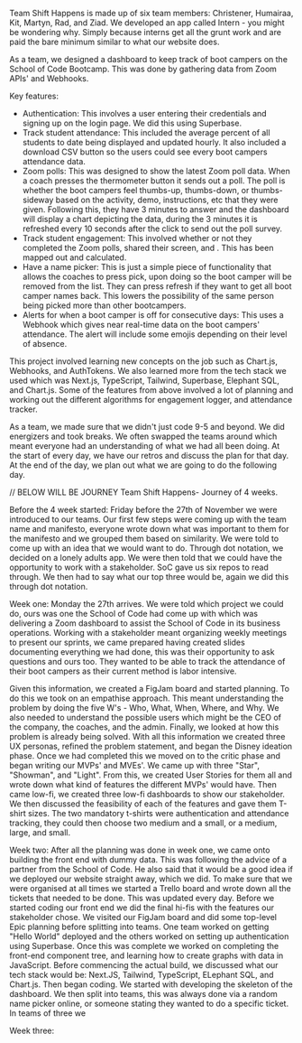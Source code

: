 Team Shift Happens is made up of six team members: Christener, Humairaa, Kit, Martyn, Rad, and Ziad. 
We developed an app called Intern - you might be wondering why. Simply because interns get all the grunt work and are paid the bare minimum similar to what our website does.

As a team, we designed a dashboard to keep track of boot campers on the School of Code Bootcamp. This was done by gathering data from Zoom APIs' and Webhooks. 

Key features:
- Authentication:
    This involves a user entering their credentials and signing up on the login page. We did this using Superbase.
- Track student attendance:
    This included the average percent of all students to date being displayed and updated hourly. It also included a download CSV button so the users could see         every boot campers attendance data.
- Zoom polls:
    This was designed to show the latest Zoom poll data. When a coach presses the thermometer button it sends out a poll. The poll is whether the boot campers feel 
    thumbs-up, thumbs-down, or thumbs-sideway based on the activity, demo, instructions, etc that they were given. Following this, they have 3 minutes to answer 
    and the dashboard will display a chart depicting the data, during the 3 minutes it is refreshed every 10 seconds after the click to send out the poll survey.
- Track student engagement:
    This involved whether or not they completed the Zoom polls, shared their screen, and . This has been mapped out and calculated. 
- Have a name picker:
    This is just a simple piece of functionality that allows the coaches to press pick, upon doing so the boot camper will be removed from the list. They can press 
    refresh if they want to get all boot camper names back. This lowers the possibility of the same person being picked more than other bootcampers.
- Alerts for when a boot camper is off for consecutive days:
    This uses a Webhook which gives near real-time data on the boot campers' attendance. The alert will include some emojis depending on their level of absence.

This project involved learning new concepts on the job such as Chart.js, Webhooks, and AuthTokens. We also learned more from the tech stack we used which was Next.js, TypeScript, Tailwind, Superbase, Elephant SQL, and Chart.js. Some of the features from above involved a lot of planning and working out the different algorithms for engagement logger, and attendance tracker. 

As a team, we made sure that we didn't just code 9-5 and beyond. We did energizers and took breaks. We often swapped the teams around which meant everyone had an understanding of what we had all been doing. At the start of every day, we have our retros and discuss the plan for that day. At the end of the day, we plan out what we are going to do the following day. 

// BELOW WILL BE JOURNEY
Team Shift Happens- Journey of 4 weeks.

Before the 4 week started:
Friday before the 27th of November we were introduced to our teams. Our first few steps were coming up with the team name and manifesto, everyone wrote down what was important to them for the manifesto and we grouped them based on similarity. We were told to come up with an idea that we would want to do. Through dot notation, we decided on a lonely adults app. We were then told that we could have the opportunity to work with a stakeholder. SoC gave us six repos to read through. We then had to say what our top three would be, again we did this through dot notation. 

Week one:
Monday the 27th arrives. We were told which project we could do, ours was one the School of Code had come up with which was delivering a Zoom dashboard to assist the School of Code in its business operations. Working with a stakeholder meant organizing weekly meetings to present our sprints, we came prepared having created slides documenting everything we had done, this was their opportunity to ask questions and ours too.  They wanted to be able to track the attendance of their boot campers as their current method is labor intensive.

Given this information, we created a FigJam board and started planning. To do this we took on an empathise approach. This meant understanding the problem by doing the five W's - Who, What, When, Where, and Why. We also needed to understand the possible users which might be the CEO of the company, the coaches, and the admin. Finally, we looked at how this problem is already being solved. With all this information we created three UX personas, refined the problem statement, and began the Disney ideation phase. Once we had completed this we moved on to the critic phase and began writing our MVPs' and MVEs'. We came up with three "Star", "Showman", and "Light". From this, we created User Stories for them all and wrote down what kind of features the different MVPs' would have. Then came low-fi, we created three low-fi dashboards to show our stakeholder. We then discussed the feasibility of each of the features and gave them T-shirt sizes. The two mandatory t-shirts were authentication and attendance tracking, they could then choose two medium and a small, or a medium, large, and small. 

Week two:
After all the planning was done in week one, we came onto building the front end with dummy data. This was following the advice of a partner from the School of Code. He also said that it would be a good idea if we deployed our website straight away, which we did. To make sure that we were organised at all times we started a Trello board and wrote down all the tickets that needed to be done. This was updated every day. Before we started coding our front end we did the final hi-fis with the features our stakeholder chose. We visited our FigJam board and did some top-level Epic planning before splitting into teams. One team worked on getting "Hello World" deployed and the others worked on setting up authentication using Superbase. Once this was complete we worked on completing the front-end component tree, and learning how to create graphs with data in JavaScript. Before commencing the actual build, we discussed what our tech stack would be: Next.JS, Tailwind, TypeScript, ELephant SQL, and Chart.js. Then began coding. We started with developing the skeleton of the dashboard. We then split into teams, this was always done via a random name picker online, or someone stating they wanted to do a specific ticket. In teams of three we 

Week three:
